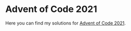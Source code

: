 # Advent of Code 2021

Here you can find my solutions for [Advent of Code 2021](https://adventofcode.com/2021).
